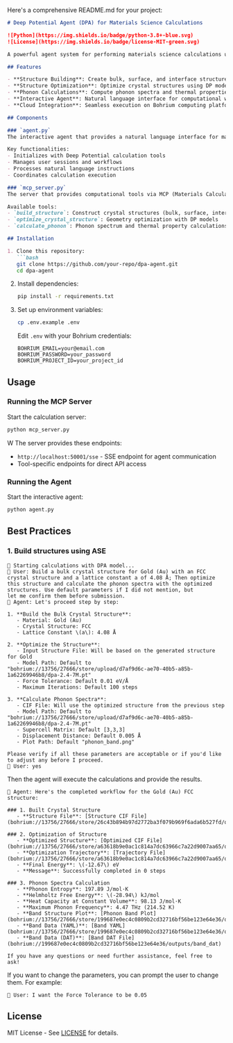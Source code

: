Here's a comprehensive README.md for your project:

```markdown
# Deep Potential Agent (DPA) for Materials Science Calculations

![Python](https://img.shields.io/badge/python-3.8+-blue.svg)
![License](https://img.shields.io/badge/license-MIT-green.svg)

A powerful agent system for performing materials science calculations using Deep Potential (DP) models, with integration to Bohrium computing platform.

## Features

- **Structure Building**: Create bulk, surface, and interface structures
- **Structure Optimization**: Optimize crystal structures using DP models
- **Phonon Calculations**: Compute phonon spectra and thermal properties
- **Interactive Agent**: Natural language interface for computational workflows
- **Cloud Integration**: Seamless execution on Bohrium computing platform

## Components

### `agent.py`
The interactive agent that provides a natural language interface for materials calculations.

Key functionalities:
- Initializes with Deep Potential calculation tools
- Manages user sessions and workflows
- Processes natural language instructions
- Coordinates calculation execution

### `mcp_server.py`
The server that provides computational tools via MCP (Materials Calculation Protocol).

Available tools:
- `build_structure`: Construct crystal structures (bulk, surface, interface)
- `optimize_crystal_structure`: Geometry optimization with DP models
- `calculate_phonon`: Phonon spectrum and thermal property calculations

## Installation

1. Clone this repository:
   ```bash
   git clone https://github.com/your-repo/dpa-agent.git
   cd dpa-agent
   ```

2. Install dependencies:
   ```bash
   pip install -r requirements.txt
   ```

3. Set up environment variables:
   ```bash
   cp .env.example .env
   ```
   Edit `.env` with your Bohrium credentials:
   ```
   BOHRIUM_EMAIL=your@email.com
   BOHRIUM_PASSWORD=your_password
   BOHRIUM_PROJECT_ID=your_project_id
   ```

## Usage

### Running the MCP Server

Start the calculation server:
```bash
python mcp_server.py
```
W
The server provides these endpoints:
- `http://localhost:50001/sse` - SSE endpoint for agent communication
- Tool-specific endpoints for direct API access


### Running the Agent

Start the interactive agent:
```bash
python agent.py
```

## Best Practices
### 1. Build structures using ASE

```
🚀 Starting calculations with DPA model...
🧑 User: Build a bulk crystal structure for Gold (Au) with an FCC crystal structure and a lattice constant a of 4.08 Å; Then optimize this structure and calculate the phonon spectra with the optimized structures. Use default parameters if I did not mention, but 
let me confirm them before submission.
🤖 Agent: Let's proceed step by step:

1. **Build the Bulk Crystal Structure**:
   - Material: Gold (Au)
   - Crystal Structure: FCC
   - Lattice Constant \(a\): 4.08 Å

2. **Optimize the Structure**:
   - Input Structure File: Will be based on the generated structure for Gold
   - Model Path: Default to "bohrium://13756/27666/store/upload/d7af9d6c-ae70-40b5-a85b-1a62269946b8/dpa-2.4-7M.pt"
   - Force Tolerance: Default 0.01 eV/Å
   - Maximum Iterations: Default 100 steps

3. **Calculate Phonon Spectra**:
   - CIF File: Will use the optimized structure from the previous step
   - Model Path: Default to "bohrium://13756/27666/store/upload/d7af9d6c-ae70-40b5-a85b-1a62269946b8/dpa-2.4-7M.pt"
   - Supercell Matrix: Default [3,3,3]
   - Displacement Distance: Default 0.005 Å
   - Plot Path: Default "phonon_band.png"

Please verify if all these parameters are acceptable or if you'd like to adjust any before I proceed.
🧑 User: yes
```

Then the agent will execute the calculations and provide the results.
```
🤖 Agent: Here's the completed workflow for the Gold (Au) FCC structure:

### 1. Built Crystal Structure
   - **Structure File**: [Structure CIF File](bohrium://13756/27666/store/26c43b894b97d2772ba3f079b969f6ada6b527fd/outputs/structure_file/structure.cif)

### 2. Optimization of Structure
   - **Optimized Structure**: [Optimized CIF File](bohrium://13756/27666/store/a63618b9e0ac1c814a7dc63966c7a22d9007aa65/outputs/optimized_structure/structure_optimized.cif)
   - **Optimization Trajectory**: [Trajectory File](bohrium://13756/27666/store/a63618b9e0ac1c814a7dc63966c7a22d9007aa65/outputs/optimization_traj/structure_optimization_traj.extxyz)
   - **Final Energy**: \(-12.67\) eV
   - **Message**: Successfully completed in 0 steps

### 3. Phonon Spectra Calculation
   - **Phonon Entropy**: 197.89 J/mol·K
   - **Helmholtz Free Energy**: \(-28.94\) kJ/mol
   - **Heat Capacity at Constant Volume**: 98.13 J/mol·K
   - **Maximum Phonon Frequency**: 4.47 THz (214.52 K)
   - **Band Structure Plot**: [Phonon Band Plot](bohrium://13756/27666/store/199687e0ec4c0809b2cd32716bf56be123e64e36/outputs/band_plot/phonon_band.png)
   - **Band Data (YAML)**: [Band YAML](bohrium://13756/27666/store/199687e0ec4c0809b2cd32716bf56be123e64e36/outputs/band_yaml/phonon_band_band.yaml)
   - **Band Data (DAT)**: [Band DAT File](bohrium://199687e0ec4c0809b2cd32716bf56be123e64e36/outputs/band_dat)

If you have any questions or need further assistance, feel free to ask!
```

If you want to change the parameters, you can prompt the user to change them. For example:
```
🧑 User: I want the Force Tolerance to be 0.05
```




## License

MIT License - See [LICENSE](LICENSE) for details.
